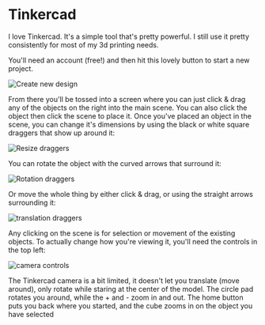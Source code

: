 # Tinkercad

I love Tinkercad. It's a simple tool that's pretty powerful. I still use it
pretty consistently for most of my 3d printing needs.

You'll need an account (free!) and then hit this lovely button to start a new
project.

![Create new design](https://dl.dropboxusercontent.com/s/ct8ibwj0cjywhdl/Screen%20Shot%202013-11-27%20at%201.11.02%20PM%202x.png)

From there you'll be tossed into a screen where you can just click & drag any of
the objects on the right into the main scene. You can also click the object then
click the scene to place it. Once you've placed an object in the scene, you can
change it's dimensions by using the black or white square draggers that show up
around it:

![Resize draggers](https://dl.dropboxusercontent.com/s/6ezrdeoab1ku6xc/Screen%20Shot%202013-11-27%20at%201.37.35%20PM%202x.png)

You can rotate the object with the curved arrows that surround it:

![Rotation draggers](https://dl.dropboxusercontent.com/s/lfszl0pccc0cjs9/Screen%20Shot%202013-11-27%20at%201.37.35%20PM%202x%20%281%29.png)

Or move the whole thing by either click & drag, or using the straight arrows
surrounding it:

![translation draggers](https://dl.dropboxusercontent.com/s/h5m3bv0yefrrev8/Screen%20Shot%202013-11-27%20at%201.37.35%20PM%202x%20%282%29.png)

Any clicking on the scene is for selection or movement of the existing objects.
To actually change how you're viewing it, you'll need the controls in the top
left:

![camera controls](https://dl.dropboxusercontent.com/s/0vv4c4e0xyvxo1g/Screen%20Shot%202013-11-27%20at%203.17.58%20PM%202x.png)

The Tinkercad camera is a bit limited, it doesn't let you translate (move
around), only rotate while staring at the center of the model. The circle pad
rotates you around, while the + and - zoom in and out. The home button puts you
back where you started, and the cube zooms in on the object you have selected
